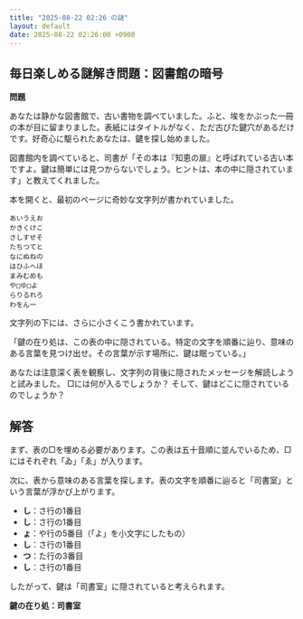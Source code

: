 ```yaml
---
title: "2025-08-22 02:26 の謎"
layout: default
date: 2025-08-22 02:26:00 +0900
---
```

## 毎日楽しめる謎解き問題：図書館の暗号

**問題**

あなたは静かな図書館で、古い書物を調べていました。ふと、埃をかぶった一冊の本が目に留まりました。表紙にはタイトルがなく、ただ古びた鍵穴があるだけです。好奇心に駆られたあなたは、鍵を探し始めました。

図書館内を調べていると、司書が「その本は『知恵の扉』と呼ばれている古い本ですよ。鍵は簡単には見つからないでしょう。ヒントは、本の中に隠されています」と教えてくれました。

本を開くと、最初のページに奇妙な文字列が書かれていました。

```
あいうえお
かきくけこ
さしすせそ
たちつてと
なにぬねの
はひふへほ
まみむめも
や□ゆ□よ
らりるれろ
わをんー
```

文字列の下には、さらに小さくこう書かれています。

「鍵の在り処は、この表の中に隠されている。特定の文字を順番に辿り、意味のある言葉を見つけ出せ。その言葉が示す場所に、鍵は眠っている。」

あなたは注意深く表を観察し、文字列の背後に隠されたメッセージを解読しようと試みました。
□には何が入るでしょうか？
そして、鍵はどこに隠されているのでしょうか？

## 解答

まず、表の□を埋める必要があります。この表は五十音順に並んでいるため、□にはそれぞれ「ゐ」「ゑ」が入ります。

次に、表から意味のある言葉を探します。表の文字を順番に辿ると「司書室」という言葉が浮かび上がります。

*   **し**：さ行の1番目
*   **し**：さ行の1番目
*   **ょ**：や行の5番目（「よ」を小文字にしたもの）
*   **し**：さ行の1番目
*   **つ**：た行の3番目
*   **し**：さ行の1番目

したがって、鍵は「司書室」に隠されていると考えられます。

**鍵の在り処：司書室**
